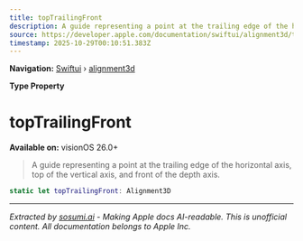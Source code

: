 ```yaml
---
title: topTrailingFront
description: A guide representing a point at the trailing edge of the horizontal axis, top of the vertical axis, and front of the depth axis.
source: https://developer.apple.com/documentation/swiftui/alignment3d/toptrailingfront
timestamp: 2025-10-29T00:10:51.383Z
---
```


**Navigation:** [Swiftui](/documentation/swiftui) › [alignment3d](/documentation/swiftui/alignment3d)

**Type Property**

# topTrailingFront

**Available on:** visionOS 26.0+

> A guide representing a point at the trailing edge of the horizontal axis, top of the vertical axis, and front of the depth axis.

```swift
static let topTrailingFront: Alignment3D
```

---

*Extracted by [sosumi.ai](https://sosumi.ai) - Making Apple docs AI-readable.*
*This is unofficial content. All documentation belongs to Apple Inc.*
